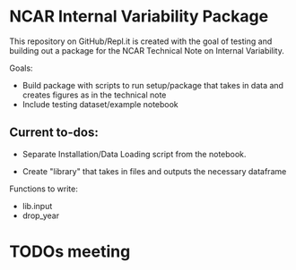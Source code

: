 # NCAR Internal Variability Package

This repository on GitHub/Repl.it is created with the goal of testing and building out a package for the NCAR Technical Note on Internal Variability. 

Goals:
- Build package with scripts to run setup/package that takes in data and creates figures as in the technical note
- Include testing dataset/example notebook

## Current to-dos:
- Separate Installation/Data Loading script from the notebook.

- Create "library" that takes in files and outputs the necessary dataframe

Functions to write:
- lib.input
- drop_year

# TODOs meeting